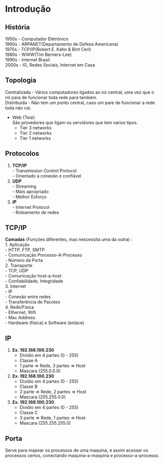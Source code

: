 # Introdução  
## História  
   1950s - Computador Eletrônico  
   1960s - ARPANET(Departamento de Defesa Americana)  
   1970s - TCP/IP(Robert  E. Kahn & Bint Cerl)   
   1980s - WWW(Tim Berners-Lee)  
   1990s - Internet Brasil  
   2000s - IG, Redes Sociais, Internet em Casa  
## Topologia  
   Centralizada - Vários computadores ligados ao nó central, uma vez que o nó para de funcionar toda rede para também.  
   Distribuida - Não tem um ponto central, caso um pare de funcionar a rede toda não cai.  
  
   - Web (Teia):  
     São provedores que ligam os servidores que tem varios tipos.  
     - Tier 3 networks  
     - Tier 2 networks  
     - Tier 1 networks  

## Protocolos  
   1. **TCP/IP**  
    - Transmission Control Protocol   
    - Orientado a conexão e confiável  
   2. **UDP**  
     - Streaming  
     - Mais apropriado  
     - Melhor Esforço  
   3. **IP**  
     - Internet Protocol  
     - Roteamento de redes  
## TCP/IP  
   **Camadas** (Funções diferentes, mas nescessita uma da outra) :  
            1. Aplicação   
                - HTTP, FTP, SMTP   
                - Comunicação Processo-A-Processo  
                - Número da Porta  
            2. Transporte    
                - TCP, UDP  
                - Comunicação host-a-host  
                - Confiabilidade, Integridade  
            3. Internet  
                - IP  
                - Conexão entre redes  
                - Transferência de Pacotes  
            4. Rede/Física   
                - Ethernet, Wifi  
                - Mac Address  
                - Hardware (fisica) e Software (enlace)  
## IP  
   1. **Ex. 192.168.100.230**  
      - Dividio em 4 partes (0 - 255)  
      - Classe A  
      - 1 parte => Rede, 3 partes => Host  
      - Mascara (255.0.0.0)  
   2. **Ex. 192.168.100.230**  
      - Dividio em 4 partes (0 - 255)  
      - Classe B  
      - 2 parte => Rede, 2 partes => Host  
      - Mascara (255.255.0.0)  
   3. **Ex. 192.168.100.230**  
      - Dividio em 4 partes (0 - 255)  
      - Classe C  
      - 3 parte => Rede, 1 partes => Host  
      - Mascara (255.255.255.0)  
## Porta 
   Serve para mapear os processos de uma maquina,  e assim acessar os processos certos, conectando maquina-a-maquina e processo-a-processo.
    
    
